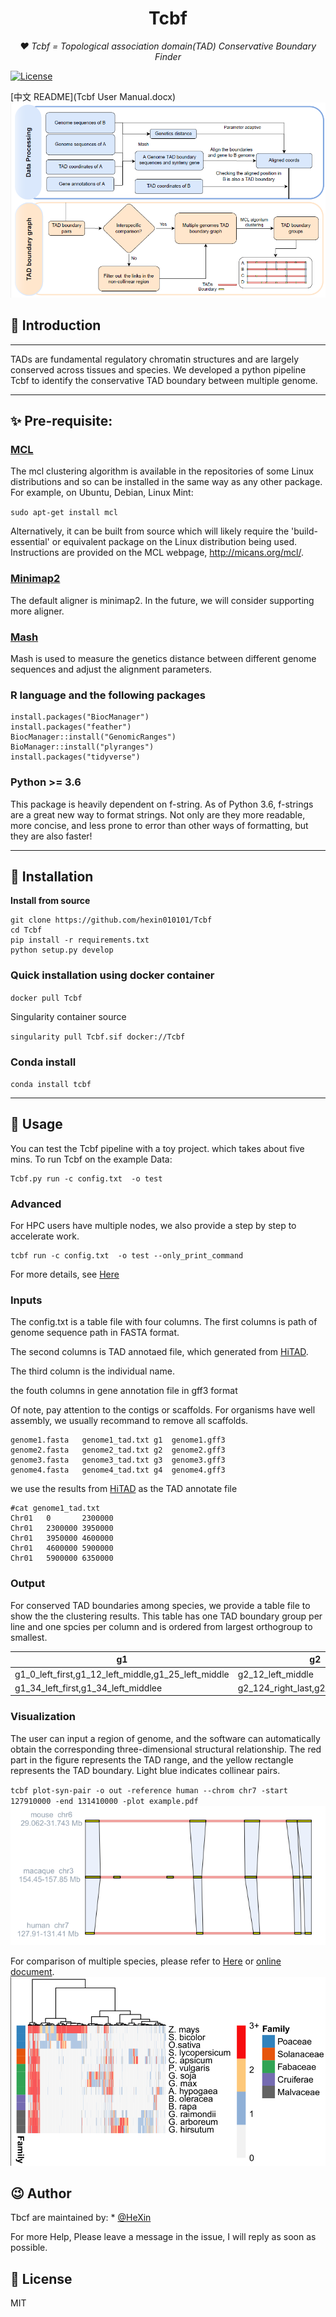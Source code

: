 <h1 align="center">Tcbf</h1>
<p align="center">
    <em> ❤️ Tcbf = Topological association domain(TAD) Conservative Boundary Finder</em>
</p>
<p>
    <a href="https://opensource.org/licenses/MIT">
        <img src="https://img.shields.io/badge/License-MIT-brightgreen.svg" alt="License">
    </a>
</p>

[中文 README](Tcbf User Manual.docx)
![image](static/pipeline.png)
## 📣 Introduction
___
TADs are fundamental regulatory chromatin structures and are
largely conserved across tissues and species. We developed 
a python pipeline Tcbf to identify the conservative TAD boundary between
multiple genome.


___
## ✨ Pre-requisite:
### [MCL](https://github.com/micans/mcl)
The mcl clustering algorithm is available in the
repositories of some Linux distributions and so can be
installed in the same way as any other package. 
For example, on Ubuntu, Debian, Linux Mint:

`sudo apt-get install mcl`


Alternatively, it can be built from source which 
will likely require the 'build-essential'
or equivalent package on the Linux distribution being 
used. Instructions are provided on the MCL webpage, 
http://micans.org/mcl/.

### [Minimap2](https://github.com/lh3/minimap2)
The default aligner is minimap2. In the future, we will consider supporting more aligner.

### [Mash](https://github.com/marbl/Mash)
Mash is used to measure the genetics distance between different genome sequences and adjust the alignment parameters.


### R language and the following packages

```
install.packages("BiocManager")
install.packages("feather")
BiocManager::install("GenomicRanges")
BioManager::install("plyranges")
install.packages("tidyverse")
```

### Python >= 3.6
This package is heavily dependent on f-string. As of Python 3.6, f-strings are a great new way to format strings. Not only are they more readable, more concise, and less prone to error than other ways of
formatting, but they are also faster!
___
## 🔰 Installation

[//]: # (**pip install**)

[//]: # (```shell)

[//]: # (pip install Tcbf)

[//]: # (```)

**Install from source**
```shell
git clone https://github.com/hexin010101/Tcbf
cd Tcbf
pip install -r requirements.txt
python setup.py develop
```

### Quick installation using docker container


`docker pull Tcbf`

Singularity container source


`singularity pull Tcbf.sif docker://Tcbf`

### Conda install
`conda install tcbf`
___
## 📝 Usage

You can test the Tcbf pipeline with a toy project. which takes about five mins.
To run Tcbf on the example Data:
```
Tcbf.py run -c config.txt  -o test
```
### Advanced
For HPC users have multiple nodes, we also provide a step by step to accelerate work.
```
tcbf run -c config.txt  -o test --only_print_command
```
For more details, see [Here]()

### Inputs
The config.txt is a table file with four columns. 
The first columns is path of genome sequence path in FASTA format.

The second columns is TAD annotaed file, which generated from [HiTAD](https://xiaotaowang.github.io/TADLib/hitad.html).


The third column is the individual name.

the fouth columns in gene annotation file in gff3 format


Of note, pay attention to the contigs or scaffolds. For organisms have well assembly,
we usually recommand to remove all scaffolds.
```
genome1.fasta   genome1_tad.txt g1  genome1.gff3
genome2.fasta   genome2_tad.txt g2  genome2.gff3
genome3.fasta   genome3_tad.txt g3  genome3.gff3
genome4.fasta   genome4_tad.txt g4  genome4.gff3
```

we use the results from [HiTAD](https://academic.oup.com/nar/article/45/19/e163/4093166) 
as the TAD annotate file 
```
#cat genome1_tad.txt
Chr01   0       2300000
Chr01   2300000 3950000
Chr01   3950000 4600000
Chr01   4600000 5900000
Chr01   5900000 6350000
```



### Output
For conserved TAD boundaries among species, we provide a table file to show the 
the clustering results. This table has one TAD boundary group per line and one spcies per column and is ordered
from largest orthogroup to smallest.



| g1                                                  | g2                                   |
|-----------------------------------------------------|--------------------------------------|
| g1_0_left_first,g1_12_left_middle,g1_25_left_middle | g2_12_left_middle                    |
| g1_34_left_first,g1_34_left_middlee                 | g2_124_right_last,g2_14_left_middle, |


### Visualization
The user can input a region of  genome, 
and the software can automatically obtain the corresponding 
three-dimensional structural relationship.
The red part in the figure represents the TAD range, and the yellow rectangle represents the TAD boundary. Light blue indicates collinear pairs.


`tcbf plot-syn-pair -o out -reference human --chrom chr7 -start 127910000 -end 131410000 -plot example.pdf`
![image](static/example.png)

For comparison of multiple species, please refer to [Here](example/heatmap.R) or [online document](https://github.com/hexin010101/Tcbf/example/heatmap.R).
![image](static/heatmap.png)

## 😉 Author
Tbcf are maintained by: * [@HeXin](https://github.com/hexin010101)


For more Help, Please leave a message in the issue, 
I will reply as soon as possible.


## 📃 License

MIT 
